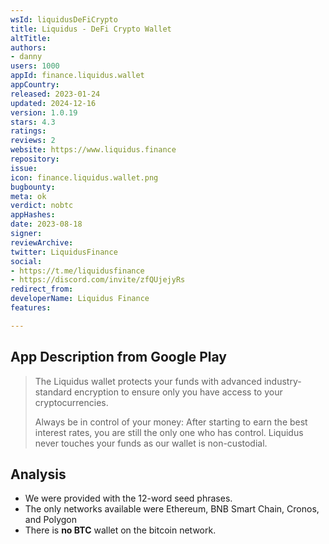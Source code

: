 ```yaml
---
wsId: liquidusDeFiCrypto
title: Liquidus - DeFi Crypto Wallet
altTitle: 
authors:
- danny
users: 1000
appId: finance.liquidus.wallet
appCountry: 
released: 2023-01-24
updated: 2024-12-16
version: 1.0.19
stars: 4.3
ratings: 
reviews: 2
website: https://www.liquidus.finance
repository: 
issue: 
icon: finance.liquidus.wallet.png
bugbounty: 
meta: ok
verdict: nobtc
appHashes: 
date: 2023-08-18
signer: 
reviewArchive: 
twitter: LiquidusFinance
social:
- https://t.me/liquidusfinance
- https://discord.com/invite/zfQUjejyRs
redirect_from: 
developerName: Liquidus Finance
features: 

---
```


## App Description from Google Play

> The Liquidus wallet protects your funds with advanced industry-standard encryption to ensure only you have access to your cryptocurrencies.
>
> Always be in control of your money: After starting to earn the best interest rates, you are still the only one who has control. Liquidus never touches your funds as our wallet is non-custodial.

## Analysis 

- We were provided with the 12-word seed phrases. 
- The only networks available were Ethereum, BNB Smart Chain, Cronos, and Polygon
- There is **no BTC** wallet on the bitcoin network.